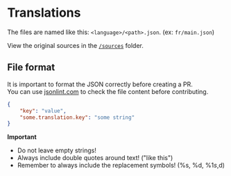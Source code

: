 # Translations

The files are named like this: `<language>/<path>.json`. (ex: `fr/main.json`)  

View the original sources in the [`/sources`](/sources) folder.  

## File format

It is important to format the JSON correctly before creating a PR.  
You can use [jsonlint.com](https://jsonlint.com/) to check the file content before contributing.  

```json
{
    "key": "value",
    "some.translation.key": "some string"
}
```

**Important**  

- Do not leave empty strings!
- Always include double quotes around text! ("like this")
- Remember to always include the replacement symbols! (%s, %d, %1$s, %2$d)

